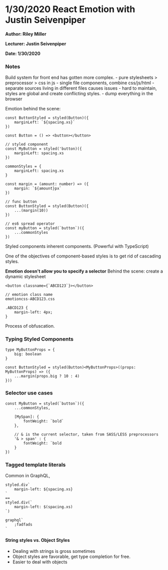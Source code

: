 # 1/30/2020 React Emotion with Justin Seivenpiper

**Author: Riley Miller**

**Lecturer: Justin Seivenpiper**

**Date: 1/30/2020**

### Notes

Build system for front end has gotten more complex. 
    - pure stylesheets > preprocessor > css in js
    - single file components, combine css/js/html
    - separate sources living in different files causes issues
        - hard to maintain, styles are global and create conflicting styles.
        - dump everything in the browser
    

Emotion behind the scene:
```
const ButtonStyled = styled(Button)({
    marginLeft: `${spacing.xs}`
})

const Button = () => <button></button>

// styled component
const MyButton = styled('button)({
    marginLeft: spacing.xs
})

commonStyles = {
    marginLeft: spacing.xs
}

const margin = (amount: number) => ({
    margin: `${amount}px`
})

// func button
const ButtonStyled = styled(Button)({
    ...(margin(10))
})

// es6 spread operator
const myButton = styled(`button`)({
    ...commonStyles
})
```

Styled components inherent components. (Powerful with TypeScript)

One of the objectives of component-based styles is to get rid of cascading styles.

**Emotion doesn't allow you to specify a selector**
Behind the scene: create a dynamic stylesheet

```
<button classname={`ABCD123`}></button>

// emotion class name
emotioncss-ABCD123.css

.ABCD123 {
    margin-left: 4px;
}
```
Process of obfuscation.

### Typing Styled Components
```
type MyButtonProps = {
    big: boolean
}

const ButtonStyled = styled(Button)<MyButtonProps>((props: MyButtonProps) => ({
    ...margin(props.big ? 10 : 4)
}))
```

### Selector use cases
```
const MyButton = styled(`button`)({
    ...commonStyles,

    [MySpan]: {
        fontWeight: `bold`
    },

    // & is the current selector, taken from SASS/LESS preprocessors
    '& > span' : {
        fontWeight: `bold
    }
})
```

### Tagged template literals
Common in GraphQL,

```
styled.div`
    margin-left: ${spacing.xs}
`
==
styled.div(`
    margin-left: $(spacing.xs)
`)

graphql`
    ;fadfads
`
```

#### String styles vs. Object Styles
- Dealing with strings is gross sometimes
- Object styles are favorable, get type completion for free.
- Easier to deal with objects


